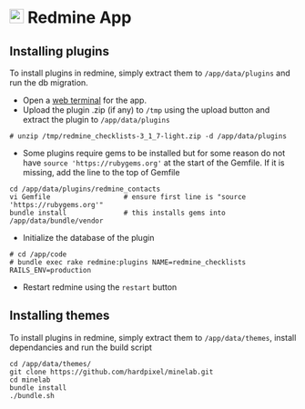 # <img src="/img/redmine-logo.png" width="25px"> Redmine App

## Installing plugins

To install plugins in redmine, simply extract them to `/app/data/plugins`
and run the db migration.

* Open a [web terminal](/documentation/apps/#modifying-files-of-an-app)
for the app.
* Upload the plugin .zip (if any) to `/tmp` using the upload button
and extract the plugin to `/app/data/plugins`

```
# unzip /tmp/redmine_checklists-3_1_7-light.zip -d /app/data/plugins
```

* Some plugins require gems to be installed but for some reason do not have
`source 'https://rubygems.org'` at the start of the Gemfile. If it is missing,
add the line to the top of Gemfile

```
cd /app/data/plugins/redmine_contacts
vi Gemfile                  # ensure first line is "source 'https://rubygems.org'"
bundle install              # this installs gems into /app/data/bundle/vendor
```

* Initialize the database of the plugin

```
# cd /app/code
# bundle exec rake redmine:plugins NAME=redmine_checklists RAILS_ENV=production
```

* Restart redmine using the `restart` button

## Installing themes

To install plugins in redmine, simply extract them to `/app/data/themes`,
install dependancies and run the build script

```
cd /app/data/themes/
git clone https://github.com/hardpixel/minelab.git
cd minelab
bundle install
./bundle.sh
```

